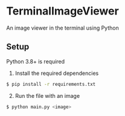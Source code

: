 # TerminalImageViewer
An image viewer in the terminal using Python

## Setup

Python 3.8+ is required

1. Install the required dependencies
```bash
$ pip install -r requirements.txt
```

2. Run the file with an image
```bash
$ python main.py <image>
```

<!-- ## How?
Using the Pillow (PIL) library, I was able to parse over every single pixel in the image. I looped over the image, and within every loop, I looked over the RGBA value of the pixel somewhat accurately to get the image text. -->
